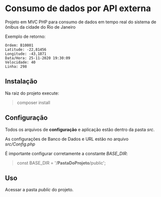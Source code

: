 # Consumo de dados por API externa

Projeto em MVC PHP para consumo de dados em tempo real do sistema de ônibus da cidade do Rio de Janeiro


Exemplo de retorno:
```
Ordem: B10001
Latitude: -22,81456
Longitude: -43,1871
Data/Hora: 25-11-2020 19:30:09
Velocidade: 40
Linha: 298
```

## Instalação

Na raiz do projeto execute:
> composer install

## Configuração
Todos os arquivos de **configuração** e aplicação estão dentro da pasta *src*.

As configurações de Banco de Dados e URL estão no arquivo *src/Config.php*

É importante configurar corretamente a constante *BASE_DIR*:
> const BASE_DIR = '/**PastaDoProjeto**/public';

## Uso
Acessar a pasta *public* do projeto.



